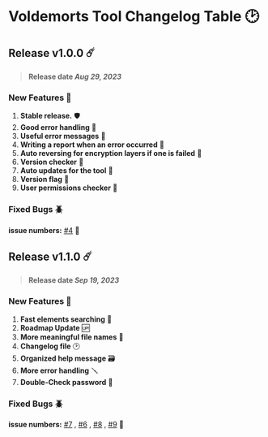 <!--
 Copyright (c) 2023 Muhammed Alkohawaldeh
 
 This software is released under the MIT License.
 https://opensource.org/licenses/MIT
-->
# Voldemorts Tool Changelog Table 🕑

## Release v1.0.0 ☄️
> **Release date _Aug 29, 2023_**
### New Features 🌟

1. **Stable release.**  🛡
2. **Good error handling** 💫
3. **Useful error messages** 💪
4. **Writing a report when an error occurred** 📃
5. **Auto reversing for encryption layers if one is failed** 🧠
6. **Version checker** 👀
7. **Auto updates for the tool** 🤖
8. **Version flag** 🚩
9. **User permissions checker** 👾

### Fixed Bugs 🪲
**issue numbers:** [#4](https://github.com/MASTAR-LAST/Voldemorts/issues/4) 📍


## Release v1.1.0 ☄️
> **Release date _Sep 19, 2023_**
### New Features 🌟

1. **Fast elements searching** 👀
2. **Roadmap Update** 🆙
3. **More meaningful file names** 💬
4. **Changelog file** 🕑
5. **Organized help message** 🗃
6. **More error handling** 🪛
7. **Double-Check password** 🔑

### Fixed Bugs 🪲
**issue numbers:** [#7](https://github.com/MASTAR-LAST/Voldemorts/issues/7) , [#6](https://github.com/MASTAR-LAST/Voldemorts/issues/6) , [#8](https://github.com/MASTAR-LAST/Voldemorts/issues/8) , [#9](https://github.com/MASTAR-LAST/Voldemorts/issues/9) 📍
